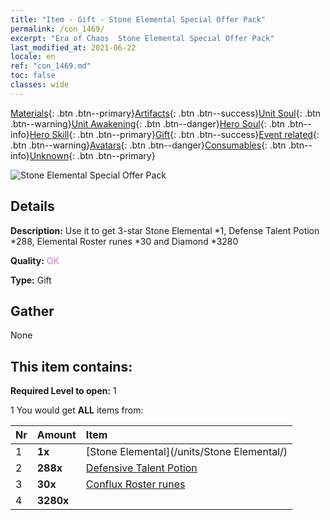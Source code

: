 ```yaml
---
title: "Item - Gift - Stone Elemental Special Offer Pack"
permalink: /con_1469/
excerpt: "Era of Chaos  Stone Elemental Special Offer Pack"
last_modified_at: 2021-06-22
locale: en
ref: "con_1469.md"
toc: false
classes: wide
---
```

 [Materials](/Items/){: .btn .btn--primary}[Artifacts](/Items/Artifacts/){: .btn .btn--success}[Unit Soul](/Items/UnitSoul/){: .btn .btn--warning}[Unit Awakening](/Items/UnitAwakening/){: .btn .btn--danger}[Hero Soul](/Items/HeroSoul/){: .btn .btn--info}[Hero Skill](/Items/HeroSkill/){: .btn .btn--primary}[Gift](/Items/Gift/){: .btn .btn--success}[Event related](/Items/Events/){: .btn .btn--warning}[Avatars](/Items/Avatars/){: .btn .btn--danger}[Consumables](/Items/Consumables/){: .btn .btn--info}[Unknown](/Items/Unknown/){: .btn .btn--primary}

 ![Stone Elemental Special Offer Pack](/images/t/i_907083.png)

## Details
 **Description:** Use it to get 3-star Stone Elemental *1, Defense Talent Potion *288, Elemental Roster runes *30 and Diamond *3280

 **Quality:** <span style="color: #DA70D6">OK</span>

 **Type:** Gift

## Gather

  None

## This item contains:

 **Required Level to open:** 1

 1 You would get **ALL** items  from:

  | Nr | Amount |     Item    |
  |:---|:-------|:------------|
  | 1 |  **1x** | [Stone Elemental](/units/Stone Elemental/) |  | 
  | 2 |  **288x** | [Defensive Talent Potion](/Items/con_787/) |  | 
  | 3 |  **30x** | [Conflux Roster runes](/Items/con_791/) |  | 
  | 4 |  **3280x** | <i class="fas fa-gem"/> |  | 
